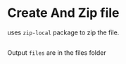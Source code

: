 # Create And Zip file

uses `zip-local` package to zip the file.

##

Output `files` are in the files folder